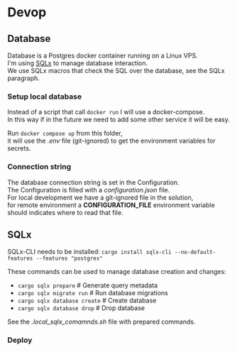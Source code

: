 # Devop

## Database

Database is a Postgres docker container running on a Linux VPS.  
I'm using [SQLx](https://docs.rs/sqlx/latest/sqlx) to manage database interaction.  
We use SQLx macros that check the SQL over the database, see the SQLx paragraph.  


### Setup local database

Instead of a script that call `docker run` I will use a docker-compose.  
In this way if in the future we need to add some other service it will be easy.  

Run ``docker compose up`` from this folder,   
it will use the _.env_ file (git-ignored) to get the environment variables for secrets.  

### Connection string

The database connection string is set in the Configuration.  
The Configuration is filled with a _configuration.json_ file.  
For local development we have a git-ignored file in the solution,  
for remote environment a **CONFIGURATION_FILE** environment variable should indicates where to read that file.  

## SQLx

SQLx-CLI needs to be installed: ``cargo install sqlx-cli --no-default-features --features "postgres"``
  
These commands can be used to manage database creation and changes:
- ``cargo sqlx prepare``    # Generate query metadata
- ``cargo sqlx migrate run``    # Run database migrations
- ``cargo sqlx database create``    # Create database
- ``cargo sqlx database drop``    # Drop database

See the *.local_sqlx_comamnds.sh* file with prepared commands.  


### Deploy



